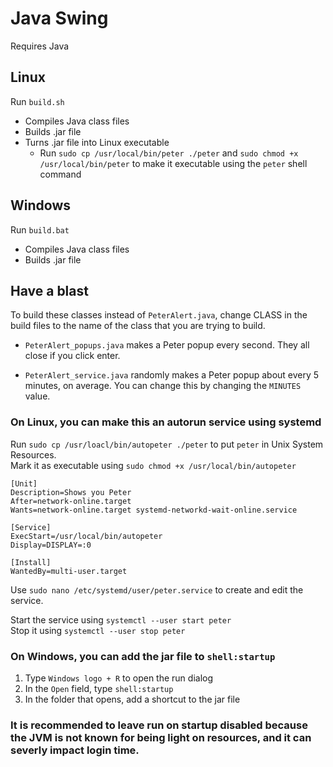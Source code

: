 # Java Swing

Requires Java

## Linux

Run `build.sh`

- Compiles Java class files
- Builds .jar file
- Turns .jar file into Linux executable
    - Run `sudo cp /usr/local/bin/peter ./peter` and `sudo chmod +x /usr/local/bin/peter` to make it executable using the `peter` shell command

## Windows

Run `build.bat`

- Compiles Java class files
- Builds .jar file

## Have a blast

To build these classes instead of `PeterAlert.java`, change CLASS in the build files to the name of the class that you are trying to build.

- `PeterAlert_popups.java` makes a Peter popup every second. They all close if you click enter.

- `PeterAlert_service.java` randomly makes a Peter popup about every 5 minutes, on average. You can change this by changing the `MINUTES` value.
### On Linux, you can make this an autorun service using systemd

Run `sudo cp /usr/loacl/bin/autopeter ./peter` to put `peter` in Unix System Resources.\
Mark it as executable using `sudo chmod +x /usr/local/bin/autopeter`
```
[Unit]
Description=Shows you Peter
After=network-online.target
Wants=network-online.target systemd-networkd-wait-online.service

[Service]
ExecStart=/usr/local/bin/autopeter
Display=DISPLAY=:0

[Install]
WantedBy=multi-user.target
```
Use `sudo nano /etc/systemd/user/peter.service` to create and edit the service. 

Start the service using `systemctl --user start peter`\
Stop it using `systemctl --user stop peter`

### On Windows, you can add the jar file to `shell:startup`

1. Type `Windows logo + R` to open the run dialog
2. In the `Open` field, type `shell:startup`
3. In the folder that opens, add a shortcut to the jar file

### It is recommended to leave run on startup disabled because the JVM is not known for being light on resources, and it can severly impact login time.
